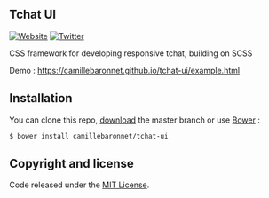 ## Tchat UI

[![Website](https://img.shields.io/badge/website-camillebaronnet.fr-orange.svg)](https://www.camillebaronnet.fr/)
[![Twitter](https://img.shields.io/badge/twitter-@camillebaronnet-blue.svg)](https://twitter.com/camillebaronnet)

CSS framework for developing responsive tchat, building on SCSS

Demo : https://camillebaronnet.github.io/tchat-ui/example.html

## Installation

You can clone this repo, [download](https://github.com/camillebaronnet/tchat-ui/archive/master.zip) the master branch or use [Bower](https://bower.io/) :

```bash
$ bower install camillebaronnet/tchat-ui
```

## Copyright and license

Code released under the [MIT License](https://github.com/camillebaronnet/tchat-ui/blob/master/LICENSE).
